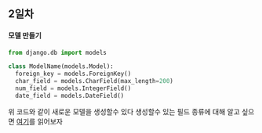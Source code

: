 ## 2일차
#### 모델 만들기

```python
from django.db import models

class ModelName(models.Model):
  foreign_key = models.ForeignKey()
  char_field = models.CharField(max_length=200)
  num_field = models.IntegerField()
  date_field = models.DateField()
```

위 코드와 같이 새로운 모델을 생성할수 있다 생성할수 있는 필드 종류에 대해 알고 싶으면 [여기](https://docs.djangoproject.com/en/3.2/ref/models/fields/#django.db.models.Field)를 읽어보자
